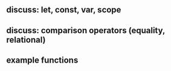 ## discuss: let, const, var, scope

## discuss: comparison operators (equality, relational)

## example functions
